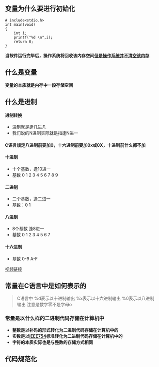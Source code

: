 ## 变量为什么要进行初始化

```c_cpp
# include<stdio.h>
int main(void)
{
    int i;
    printf("%d \n",i);
    return 0;
}
```

**当软件运行完毕后，操作系统将回收该内存空间<u>但是操作系统并不清空该内存</u>**

## 什么是变量

**变量的本质就是内存中一段存储空间**

## 什么是进制

#### 进制转换

- 进制就是逢几进几
- 我们说的N进制实际就是指逢N进一

#### C语言规定八进制前要加0，十六进制前要加0x或0X，十进制前什么都不加

#### 十进制

- 十个基数，逢10进一
- 基数 0 1 2 3 4 5 6 7 8 9

#### 二进制

- 二个基数，逢二进一
- 基数：0 1

#### 八进制

- 8个基数 逢8进一
- 基数 0 1 2 3 4 5 6 7

#### 十六进制

- 基数 0-9 A-F

[视频链接](https://www.bilibili.com/video/BV1os411h77o?p=24&spm_id_from=pageDriver)

## 常量在C语言中是如何表示的

> C语言中 %d表示以十进制输出
              %x表示以十六进制输出
              %0表示以八进制输出 注意是数字零不是字母o

### 常量是以什么样的二进制代码存储在计算机中

- **整数是以补码的形式转化为二进制代码存储在计算机中的**
- **实数是以<u>IEEE754</u>标准转化为二进制代码存储在计算机中的**
- **字符的本质实际也是与整数的存储方式相同**

## 代码规范化